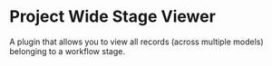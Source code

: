 # Project Wide Stage Viewer

A plugin that allows you to view all records (across multiple models) belonging to a workflow stage.